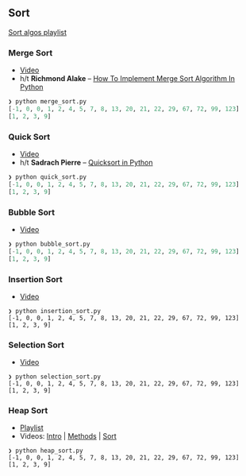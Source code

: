 ## Sort

[Sort algos playlist](https://www.youtube.com/playlist?list=PL9xmBV_5YoZOZSbGAXAPIq1BeUf4j20pl)

### Merge Sort 

* [Video](https://youtu.be/4VqmGXwpLqc)
* h/t **Richmond Alake** – [How To Implement Merge Sort Algorithm In Python](https://towardsdatascience.com/how-to-implement-merge-sort-algorithm-in-python-4662a89ae48c)

```python
❯ python merge_sort.py
[-1, 0, 0, 1, 2, 4, 5, 7, 8, 13, 20, 21, 22, 29, 67, 72, 99, 123]
[1, 2, 3, 9]
```

### Quick Sort 

* [Video](https://youtu.be/Hoixgm4-P4M)
* h/t **Sadrach Pierre** – [Quicksort in Python](https://towardsdatascience.com/quicksort-in-python-dbefa7dcf9cc)

```python
❯ python quick_sort.py
[-1, 0, 0, 1, 2, 4, 5, 7, 8, 13, 20, 21, 22, 29, 67, 72, 99, 123]
[1, 2, 3, 9]
```

### Bubble Sort 

* [Video](https://youtu.be/xli_FI7CuzA)

```python
❯ python bubble_sort.py
[-1, 0, 0, 1, 2, 4, 5, 7, 8, 13, 20, 21, 22, 29, 67, 72, 99, 123]
[1, 2, 3, 9]
```

### Insertion Sort 

* [Video](https://youtu.be/JU767SDMDvA)

```
❯ python insertion_sort.py 
[-1, 0, 0, 1, 2, 4, 5, 7, 8, 13, 20, 21, 22, 29, 67, 72, 99, 123]
[1, 2, 3, 9]
```

### Selection Sort 

* [Video](https://youtu.be/g-PGLbMth_g)

```
❯ python selection_sort.py 
[-1, 0, 0, 1, 2, 4, 5, 7, 8, 13, 20, 21, 22, 29, 67, 72, 99, 123]
[1, 2, 3, 9]
```

### Heap Sort 

* [Playlist](https://www.youtube.com/playlist?list=PL9xmBV_5YoZNsyqgPW-DNwUeT8F8uhWc6)
* Videos: [Intro](https://youtu.be/0wPlzMU-k00) | [Methods](https://youtu.be/pAU21g-jBiE) | [Sort](https://youtu.be/2DmK_H7IdTo)

```
❯ python heap_sort.py
[-1, 0, 0, 1, 2, 4, 5, 7, 8, 13, 20, 21, 22, 29, 67, 72, 99, 123]
[1, 2, 3, 9]
```
